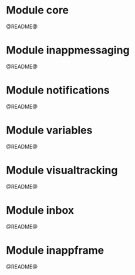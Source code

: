 # Module core

@README@

# Module inappmessaging

@README@

# Module notifications

@README@

# Module variables

@README@

# Module visualtracking

@README@

# Module inbox

@README@

# Module inappframe

@README@